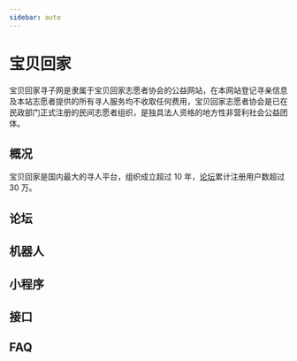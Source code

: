 ```yaml
---
sidebar: auto
---
```


# 宝贝回家

宝贝回家寻子网是隶属于宝贝回家志愿者协会的公益网站，在本网站登记寻亲信息及本站志愿者提供的所有寻人服务均不收取任何费用，宝贝回家志愿者协会是已在民政部门正式注册的民间志愿者组织，是独具法人资格的地方性非营利社会公益团体。

## 概况

宝贝回家是国内最大的寻人平台，组织成立超过 10 年，[论坛](https://bbs.baobeihuijia.com)累计注册用户数超过 30 万。

## 论坛

## 机器人

## 小程序

## 接口

## FAQ
